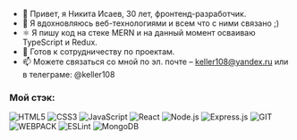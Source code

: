 - 👋  Привет, я Никита Исаев, 30 лет, фронтенд-разработчик.
- 👀  Я вдохновляюсь веб-технологиями и всем что с ними связано ;)
- ⚛  Я пишу код на стеке MERN и на данный момент осваиваю TypeScript и Redux.
- 🤝  Готов к сотрудничеству по проектам.
- 📫  Можете связаться со мной по эл. почте – keller108@yandex.ru или в телеграме: @keller108

### Мой стэк:

![HTML5](https://img.shields.io/badge/-HTML5-000?&logo=HTML5)
![CSS3](https://img.shields.io/badge/-CSS3-000?&logo=CSS3)
![JavaScript](https://img.shields.io/badge/-JavaScript-000?&logo=JavaScript)
![React](https://img.shields.io/badge/-React-000?&logo=React)
![Node.js](https://img.shields.io/badge/-Node.js-000?&logo=node.js)
![Express.js](https://img.shields.io/badge/-Express-000?logo=express)
![GIT](https://img.shields.io/badge/-GIT-000?&logo=GIT)
![WEBPACK](https://img.shields.io/badge/-WEBPACK-000?&logo=WEBPACK)
![ESLint](https://img.shields.io/badge/-ESLint-000?&logo=ESLint)
![MongoDB](https://img.shields.io/badge/-MongoDB-000?&logo=MongoDB)

<!-- [![Anurag's GitHub stats](https://github-readme-stats.vercel.app/api?username=Keller108)](https://github.com/anuraghazra/github-readme-stats) -->
